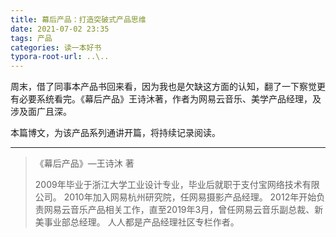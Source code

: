 ```yaml
---
title: 幕后产品：打造突破式产品思维
date: 2021-07-02 23:35
tags: 产品
categories: 读一本好书 
typora-root-url: ..\..
---
```


周末，借了同事本产品书回来看，因为我也是欠缺这方面的认知，翻了一下察觉更有必要系统看完。《幕后产品》王诗沐著，作者为网易云音乐、美学产品经理，及涉及面广且深。

本篇博文，为该产品系列通讲开篇，将持续记录阅读。

---


> 《幕后产品》—王诗沐 著
>
> 2009年毕业于浙江大学工业设计专业，毕业后就职于支付宝网络技术有限公司。
> 2010年加入网易杭州研究院，任网易摄影产品经理。
> 2012年开始负责网易云音乐产品相关工作，直至2019年3月，曾任网易云音乐副总裁、新美事业部总经理。
> 人人都是产品经理社区专栏作者。
